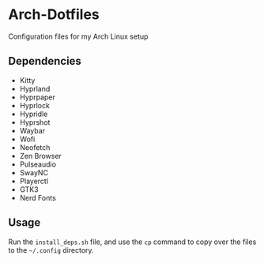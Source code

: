# Arch-Dotfiles

Configuration files for my Arch Linux setup

## Dependencies

- Kitty
- Hyprland
- Hyprpaper
- Hyprlock
- Hypridle
- Hyprshot
- Waybar
- Wofi
- Neofetch
- Zen Browser
- Pulseaudio
- SwayNC
- Playerctl
- GTK3
- Nerd Fonts

## Usage

Run the ```install_deps.sh``` file, and use the ```cp``` command to copy over the files to the ```~/.config``` directory.
